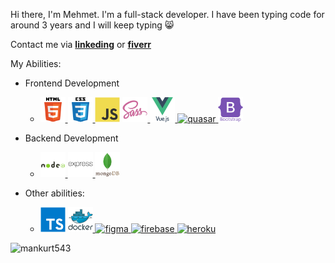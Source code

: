 Hi there, I'm Mehmet. I'm a full-stack developer. I have been typing code for around 3 years and I will keep typing :smile_cat:   

Contact me via **[linkeding](https://www.linkedin.com/in/cibilex/ "linkedin")** or **[fiverr](https://www.fiverr.com/cibilex?up_rollout=true 'fiverr')**   
 
<!-- <a href="https://linkedin.com/in/mehmet-ilhan-470944211" target="blank"><img align="center" src="https://raw.githubusercontent.com/rahuldkjain/github-profile-readme-generator/master/src/images/icons/Social/linked-in-alt.svg" height="30" width="40" alt="linkedin" height="30" width="40" /></a>
<a href="https://instagram.com/eloboostum" target="blank"><img align="center" src="https://raw.githubusercontent.com/rahuldkjain/github-profile-readme-generator/master/src/images/icons/Social/instagram.svg" alt="eloboostum" height="30" width="40" /></a>       -->

My Abilities:
- Frontend Development
    - <p align="left">
       <!-- html -->
       <a href="https://www.w3.org/html/" target="_blank" rel="noreferrer"> <img src="https://raw.githubusercontent.com/devicons/devicon/master/icons/html5/html5-original-wordmark.svg" alt="html5" width="40" height="40" title="HTML"/> </a>
       <!-- css -->
       <a href="https://www.w3schools.com/css/" target="_blank" rel="noreferrer"> <img src="https://raw.githubusercontent.com/devicons/devicon/master/icons/css3/css3-original-wordmark.svg" title="CSS" alt="css3" width="40" height="40"/> </a> 
       <!-- javascript -->
       <a href="https://developer.mozilla.org/en-US/docs/Web/JavaScript" target="_blank" rel="noreferrer"> <img   src="https://raw.githubusercontent.com/devicons/devicon/master/icons/javascript/javascript-original.svg" alt="javascript" title="Javascript" width="40" height="40"/></a>     
       <!-- Sass  -->
        <a href="https://sass-lang.com" target="_blank" rel="noreferrer"> <img src="https://raw.githubusercontent.com/devicons/devicon/master/icons/sass/sass-original.svg" alt="sass" width="40" height="40"/> </a> <a href="https://www.typescriptlang.org/" target="_blank" rel="noreferrer">
        <!-- vue -->
       <a href="https://vuejs.org/" target="_blank" rel="noreferrer"> <img src="https://raw.githubusercontent.com/devicons/devicon/master/icons/vuejs/vuejs-original-wordmark.svg" title="Vue 3" alt="vuejs" width="40" height="40"/> </a> 
        <!-- quasar -->
        <a href="https://quasar.dev/" target="_blank" rel="noreferrer"> <img src="https://cdn.quasar.dev/logo/svg/quasar-logo.svg" alt="quasar" title="Quasar" width="40" height="40"/> </a> 
       <!-- boostrap -->
      <a href="https://getbootstrap.com" target="_blank" rel="noreferrer"> <img src="https://raw.githubusercontent.com/devicons/devicon/master/icons/bootstrap/bootstrap-plain-wordmark.svg"  title="boostrap" alt="bootstrap" width="40" height="40"/> </a>  </p>
 </p>

- Backend Development
    - <p align="left">
           <!-- nodejs -->
      <a href="https://nodejs.org" target="_blank" rel="noreferrer"> <img src="https://raw.githubusercontent.com/devicons/devicon/master/icons/nodejs/nodejs-original-wordmark.svg" title="Nodejs" alt="nodejs" width="40" height="40"/> </a> 
      <!-- express -->
      <a href="https://expressjs.com" target="_blank" rel="noreferrer"> <img src="https://raw.githubusercontent.com/devicons/devicon/master/icons/express/express-original-wordmark.svg" title="Express" alt="express" width="40" height="40"/> </a> 
      <!-- mongodb -->
      <a href="https://www.mongodb.com/" target="_blank" rel="noreferrer"> <img src="https://raw.githubusercontent.com/devicons/devicon/master/icons/mongodb/mongodb-original-wordmark.svg" title="Mongodb" alt="mongodb" width="40" height="40"/> </a> 
          </p>
 - Other abilities: 
    - <p align="left">
         <!--  Typescript -->
          <img src="https://raw.githubusercontent.com/devicons/devicon/master/icons/typescript/typescript-original.svg" alt="typescript" width="40" height="40"/> </a>
        <!-- Docker -->
        <a href="https://www.docker.com/" target="_blank" rel="noreferrer"> <img src="https://raw.githubusercontent.com/devicons/devicon/master/icons/docker/docker-original-wordmark.svg" alt="docker" width="40" height="40"/> </a>
        <!-- Figma -->
        <a href="https://www.figma.com/" target="_blank" rel="noreferrer"> <img src="https://www.vectorlogo.zone/logos/figma/figma-icon.svg" alt="figma" width="40" height="40"/>
           <!-- firebase -->
       <a href="https://firebase.google.com/" target="_blank" rel="noreferrer"> <img src="https://www.vectorlogo.zone/logos/firebase/firebase-icon.svg" alt="firebase" title="Firebase" width="40" height="40"/> </a>
       <!-- heroku -->
        <a href="https://heroku.com" target="_blank" rel="noreferrer"> <img src="https://www.vectorlogo.zone/logos/heroku/heroku-icon.svg" alt="heroku" title="Heroku" width="40" height="40"/> </a> 
</a>
</p>
   

<p><img align="left" src="https://github-readme-stats.vercel.app/api/top-langs?username=cibilex&show_icons=true&locale=en&layout=compact" alt="mankurt543" /></p>

